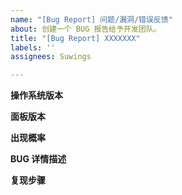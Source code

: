 ```yaml
---
name: "[Bug Report] 问题/漏洞/错误反馈"
about: 创建一个 BUG 报告给予开发团队。
title: "[Bug Report] XXXXXXX"
labels: ''
assignees: Suwings

---
```


**操作系统版本**

**面板版本**


**出现概率**


**BUG 详情描述**


**复现步骤**
